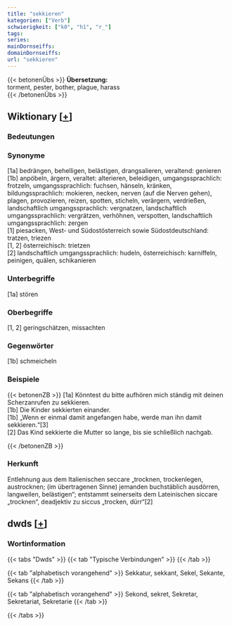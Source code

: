 ```yaml
---
title: "sekkieren"
kategorien: ["Verb"]
schwierigkeit: ["k0", "h1", "r_"]
tags:
series:
mainDornseiffs:
domainDornseiffs:
url: "sekkieren"
---
```


{{< betonenÜbs >}}
**Übersetzung:**  
torment, pester, bother, plague, harass  
{{< /betonenÜbs >}}

## Wiktionary [[+](https://de.wiktionary.org/wiki/sekkieren)]

### Bedeutungen

### Synonyme
[1a] bedrängen, behelligen, belästigen, drangsalieren, veraltend: genieren  
[1b] anpöbeln, ärgern, veraltet: alterieren, beleidigen, umgangssprachlich: frotzeln, umgangssprachlich: fuchsen, hänseln, kränken, bildungssprachlich: mokieren, necken, nerven (auf die Nerven gehen), plagen, provozieren, reizen, spotten, sticheln, verärgern, verdrießen, landschaftlich umgangssprachlich: vergnatzen, landschaftlich umgangssprachlich: vergrätzen, verhöhnen, verspotten, landschaftlich umgangssprachlich: zergen  
[1] piesacken, West- und Südostösterreich sowie Südostdeutschland: tratzen, triezen  
[1, 2] österreichisch: trietzen  
[2] landschaftlich umgangssprachlich: hudeln, österreichisch: karniffeln, peinigen, quälen, schikanieren  

### Unterbegriffe
[1a] stören  

### Oberbegriffe
[1, 2] geringschätzen, missachten  

### Gegenwörter
[1b] schmeicheln  

### Beispiele
{{< betonenZB >}}
[1a] Könntest du bitte aufhören mich ständig mit deinen Scherzanrufen zu sekkieren.  
[1b] Die Kinder sekkierten einander.  
[1b] „Wenn er einmal damit angefangen habe, werde man ihn damit sekkieren.“[3]  
[2] Das Kind sekkierte die Mutter so lange, bis sie schließlich nachgab.  

{{< /betonenZB >}}
### Herkunft
Entlehnung aus dem Italienischen seccare „trocknen, trockenlegen, austrocknen; (im übertragenen Sinne) jemanden buchstäblich ausdörren, langweilen, belästigen“; entstammt seinerseits dem Lateinischen siccare „trocknen“, deadjektiv zu siccus „trocken, dürr“[2]  



## dwds [[+](https://www.dwds.de/wb/sekkieren)]

### Wortinformation
{{< tabs "Dwds" >}}
{{< tab "Typische Verbindungen" >}}
{{< /tab >}}

{{< tab "alphabetisch vorangehend" >}}
Sekkatur, sekkant, Sekel, Sekante, Sekans
{{< /tab >}}

{{< tab "alphabetisch vorangehend" >}}
Sekond, sekret, Sekretar, Sekretariat, Sekretarie
{{< /tab >}}

{{< /tabs >}}

